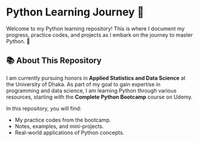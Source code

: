# Python Learning Journey 🐍

Welcome to my Python learning repository! This is where I document my progress, practice codes, and projects as I embark on the journey to master Python. 🌟

## 📚 About This Repository

I am currently pursuing honors in **Applied Statistics and Data Science** at the University of Dhaka. As part of my goal to gain expertise in programming and data science, I am learning Python through various resources, starting with the **Complete Python Bootcamp** course on Udemy.  

In this repository, you will find:
- My practice codes from the bootcamp.
- Notes, examples, and mini-projects.
- Real-world applications of Python concepts.
